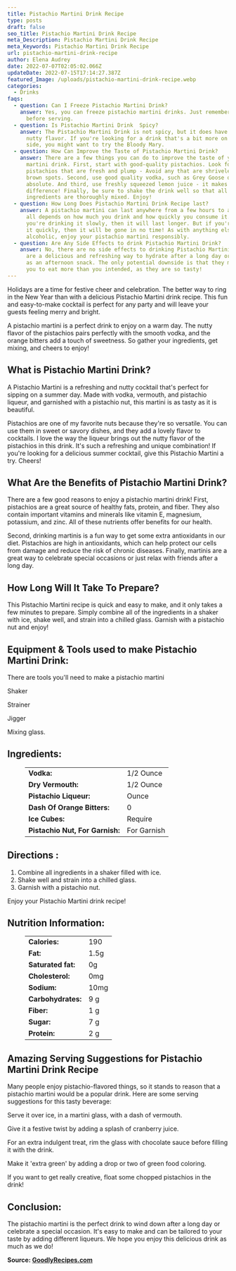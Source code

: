 ```yaml
---
title: Pistachio Martini Drink Recipe
type: posts
draft: false
seo_title: Pistachio Martini Drink Recipe
meta_Description: Pistachio Martini Drink Recipe
meta_Keywords: Pistachio Martini Drink Recipe
url: pistachio-martini-drink-recipe
author: Elena Audrey
date: 2022-07-07T02:05:02.066Z
updateDate: 2022-07-15T17:14:27.387Z
featured_Image: /uploads/pistachio-martini-drink-recipe.webp
categories:
  - Drinks
faqs:
  - question: Can I Freeze Pistachio Martini Drink?
    answer: Yes, you can freeze pistachio martini drinks. Just remember to thaw them
      before serving.
  - question: Is Pistachio Martini Drink  Spicy?
    answer: The Pistachio Martini Drink is not spicy, but it does have a slightly
      nutty flavor. If you're looking for a drink that's a bit more on the spicy
      side, you might want to try the Bloody Mary.
  - question: How Can Improve the Taste of Pistachio Martini Drink?
    answer: There are a few things you can do to improve the taste of your pistachio
      martini drink. First, start with good-quality pistachios. Look for
      pistachios that are fresh and plump - Avoid any that are shriveled or have
      brown spots. Second, use good quality vodka, such as Grey Goose or
      absolute. And third, use freshly squeezed lemon juice - it makes a big
      difference! Finally, be sure to shake the drink well so that all of the
      ingredients are thoroughly mixed. Enjoy!
  - question: How Long Does Pistachio Martini Drink Recipe last?
    answer: A pistachio martini can last anywhere from a few hours to a few days. It
      all depends on how much you drink and how quickly you consume it. If
      you're drinking it slowly, then it will last longer. But if you're sipping
      it quickly, then it will be gone in no time! As with anything else
      alcoholic, enjoy your pistachio martini responsibly.
  - question: Are Any Side Effects to drink Pistachio Martini Drink?
    answer: No, there are no side effects to drinking Pistachio Martini drinks. They
      are a delicious and refreshing way to hydrate after a long day or to enjoy
      as an afternoon snack. The only potential downside is that they may cause
      you to eat more than you intended, as they are so tasty!
---
```

Holidays are a time for festive cheer and celebration. The better way to ring in the New Year than with a delicious Pistachio Martini drink recipe. This fun and easy-to-make cocktail is perfect for any party and will leave your guests feeling merry and bright.

A pistachio martini is a perfect drink to enjoy on a warm day. The nutty flavor of the pistachios pairs perfectly with the smooth vodka, and the orange bitters add a touch of sweetness. So gather your ingredients, get mixing, and cheers to enjoy!

## **What is Pistachio Martini Drink?**

A Pistachio Martini is a refreshing and nutty cocktail that's perfect for sipping on a summer day. Made with vodka, vermouth, and pistachio liqueur, and garnished with a pistachio nut, this martini is as tasty as it is beautiful. 

Pistachios are one of my favorite nuts because they're so versatile. You can use them in sweet or savory dishes, and they add a lovely flavor to cocktails. I love the way the liqueur brings out the nutty flavor of the pistachios in this drink. It's such a refreshing and unique combination! If you're looking for a delicious summer cocktail, give this Pistachio Martini a try. Cheers!

## **What Are the Benefits of Pistachio Martini Drink?**

There are a few good reasons to enjoy a pistachio martini drink! First, pistachios are a great source of healthy fats, protein, and fiber. They also contain important vitamins and minerals like vitamin E, magnesium, potassium, and zinc. All of these nutrients offer benefits for our health.

Second, drinking martinis is a fun way to get some extra antioxidants in our diet. Pistachios are high in antioxidants, which can help protect our cells from damage and reduce the risk of chronic diseases. Finally, martinis are a great way to celebrate special occasions or just relax with friends after a long day.

## **How Long Will It Take To Prepare?**

This Pistachio Martini recipe is quick and easy to make, and it only takes a few minutes to prepare. Simply combine all of the ingredients in a shaker with ice, shake well, and strain into a chilled glass. Garnish with a pistachio nut and enjoy!

## **Equipment & Tools used to make Pistachio Martini Drink:**

There are tools you'll need to make a pistachio martini 

Shaker

Strainer

Jigger

Mixing glass.

## **Ingredients:**

<figure class="wp-block-table is-style-stripes">
  <table>
    <tbody>
      <tr>
        <td>
          <strong>Vodka:</strong>
        </td>
        <td>1/2 Ounce</td>
      </tr>
      <tr>
        <td>
          <strong>Dry Vermouth:</strong>
        </td>
        <td>1/2 Ounce</td>
      </tr>
      <tr>
        <td>
          <strong>Pistachio Liqueur:</strong>
        </td>
        <td>Ounce</td>
      </tr>
      <tr>
        <td>
          <strong>Dash Of Orange Bitters:</strong>
        </td>
        <td>0</td>
     </tr>
      <tr>
        <td>
          <strong>Ice Cubes:</strong>
        </td>
        <td>Require</td>
      </tr>
<tr>
        <td>
          <strong>Pistachio Nut, For Garnish:</strong>
        </td>
        <td>For Garnish</td>
      </tr>
 </tbody>
  </table>
</figure>

## **Directions :**

1. Combine all ingredients in a shaker filled with ice. 
2. Shake well and strain into a chilled glass. 
3. Garnish with a pistachio nut.

Enjoy your Pistachio Martini drink recipe!

## **Nutrition Information:**

<figure class="wp-block-table is-style-stripes">
  <table> 
    <tbody>
<tr>
        <td>
          <strong>Calories:</strong>
        </td>
        <td>190</td>
      </tr>
      <tr>
        <td>
          <strong>Fat:</strong>
        </td>
        <td> 1.5g</td>
      </tr>
      <tr>
        <td>
          <strong>Saturated fat:</strong>
        </td>
        <td>0g</td>
      </tr>
      <tr>
        <td>
          <strong>Cholesterol:</strong>
        </td>
        <td>0mg</td>
      </tr>
<tr>
        <td>
          <strong>Sodium:</strong>
        </td>
        <td>10mg</td>
      </tr>
<tr>
        <td>
          <strong>Carbohydrates:</strong>
        </td>
        <td> 9 g</td>
     </tr>
<tr>
        <td>
          <strong>Fiber:</strong>
        </td>
        <td> 1 g</td>
     </tr>
<tr>
        <td>
          <strong>Sugar:</strong>
        </td>
        <td>7 g</td>
     </tr>
<tr>
        <td>
          <strong>Protein:</strong>
        </td>
        <td>2 g</td>
  </tr>
</tbody>

  </table>
</figure>

## **Amazing Serving Suggestions for Pistachio Martini Drink Recipe**

Many people enjoy pistachio-flavored things, so it stands to reason that a pistachio martini would be a popular drink. Here are some serving suggestions for this tasty beverage:

Serve it over ice, in a martini glass, with a dash of vermouth.

Give it a festive twist by adding a splash of cranberry juice.

For an extra indulgent treat, rim the glass with chocolate sauce before filling it with the drink. 

Make it 'extra green' by adding a drop or two of green food coloring. 

If you want to get really creative, float some chopped pistachios in the drink!

## **Conclusion:**

The pistachio martini is the perfect drink to wind down after a long day or celebrate a special occasion. It's easy to make and can be tailored to your taste by adding different liqueurs. We hope you enjoy this delicious drink as much as we do!

**Source: <a href="https://goodlyrecipes.com/" target="_blank" rel="noopener">GoodlyRecipes.com</a>**
